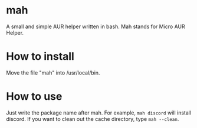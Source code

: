 # mah
A small and simple AUR helper written in bash. Mah stands for Micro AUR Helper.

# How to install
Move the file "mah" into /usr/local/bin.

# How to use
Just write the package name after mah. For example, `mah discord` will install discord.
If you want to clean out the cache directory, type `mah --clean`.
